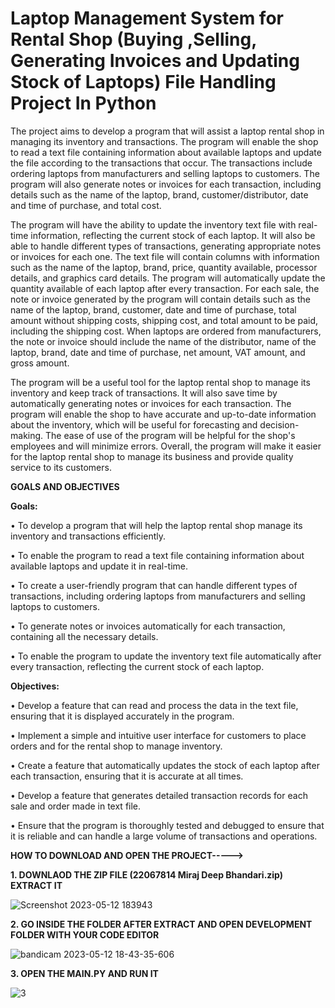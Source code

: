 # Laptop Management System for Rental Shop (Buying ,Selling, Generating Invoices and Updating Stock of Laptops) File Handling Project In Python

The project aims to develop a program that will assist a laptop rental shop in managing
its inventory and transactions. The program will enable the shop to read a text file
containing information about available laptops and update the file according to the
transactions that occur. The transactions include ordering laptops from manufacturers
and selling laptops to customers. The program will also generate notes or invoices for
each transaction, including details such as the name of the laptop, brand,
customer/distributor, date and time of purchase, and total cost.

The program will have the ability to update the inventory text file with real-time
information, reflecting the current stock of each laptop. It will also be able to handle
different types of transactions, generating appropriate notes or invoices for each one.
The text file will contain columns with information such as the name of the laptop, brand,
price, quantity available, processor details, and graphics card details. The program will
automatically update the quantity available of each laptop after every transaction.
For each sale, the note or invoice generated by the program will contain details such as
the name of the laptop, brand, customer, date and time of purchase, total amount
without shipping costs, shipping cost, and total amount to be paid, including the
shipping cost. When laptops are ordered from manufacturers, the note or invoice should
include the name of the distributor, name of the laptop, brand, date and time of
purchase, net amount, VAT amount, and gross amount.

The program will be a useful tool for the laptop rental shop to manage its inventory and
keep track of transactions. It will also save time by automatically generating notes or
invoices for each transaction. The program will enable the shop to have accurate and
up-to-date information about the inventory, which will be useful for forecasting and
decision-making. The ease of use of the program will be helpful for the shop's
employees and will minimize errors. Overall, the program will make it easier for the
laptop rental shop to manage its business and provide quality service to its customers.

**GOALS AND OBJECTIVES**

**Goals:**

• To develop a program that will help the laptop rental shop manage its inventory
and transactions efficiently.

• To enable the program to read a text file containing information about available
laptops and update it in real-time.

• To create a user-friendly program that can handle different types of transactions,
including ordering laptops from manufacturers and selling laptops to customers.

• To generate notes or invoices automatically for each transaction, containing all
the necessary details.

• To enable the program to update the inventory text file automatically after every
transaction, reflecting the current stock of each laptop.


**Objectives:**

• Develop a feature that can read and process the data in the text file, ensuring
that it is displayed accurately in the program.

• Implement a simple and intuitive user interface for customers to place orders and
for the rental shop to manage inventory.

• Create a feature that automatically updates the stock of each laptop after each
transaction, ensuring that it is accurate at all times.

• Develop a feature that generates detailed transaction records for each sale and
order made in text file.

• Ensure that the program is thoroughly tested and debugged to ensure that it is
reliable and can handle a large volume of transactions and operations.

**HOW TO DOWNLOAD AND OPEN THE PROJECT----->**

**1. DOWNLAOD THE ZIP FILE (22067814 Miraj Deep Bhandari.zip) EXTRACT IT**

![Screenshot 2023-05-12 183943](https://github.com/mirajdeepbhandari/laptop_filehandle/assets/40092465/e0ad33fa-37ef-41cc-8793-655852288991)


**2. GO INSIDE THE FOLDER AFTER EXTRACT AND OPEN DEVELOPMENT FOLDER WITH YOUR CODE EDITOR**

![bandicam 2023-05-12 18-43-35-606](https://github.com/mirajdeepbhandari/laptop_filehandle/assets/40092465/de450983-73b0-43af-b062-61f9a4f880fc)

**3. OPEN THE MAIN.PY AND RUN IT**

![3](https://github.com/mirajdeepbhandari/laptop_filehandle/assets/40092465/4f0b3c0e-6c80-47bb-9895-d39829a3b13f)








